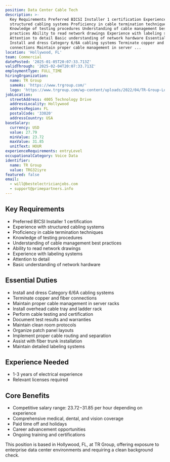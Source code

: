 ```yaml
---
position: Data Center Cable Tech
description: >-
  Key Requirements Preferred BICSI Installer 1 certification Experience with
  structured cabling systems Proficiency in cable termination techniques
  Knowledge of testing procedures Understanding of cable management best
  practices Ability to read network drawings Experience with labeling systems
  Attention to detail Basic understanding of network hardware Essential Duties
  Install and dress Category 6/6A cabling systems Terminate copper and fiber
  connections Maintain proper cable management in server ...
location: 'Hollywood, FL'
team: Commercial
datePosted: '2025-01-05T20:07:33.713Z'
validThrough: '2025-02-04T20:07:33.713Z'
employmentType: FULL_TIME
hiringOrganization:
  name: TR Group
  sameAs: 'https://www.trgroup.com/'
  logo: 'https://www.trgroup.com/wp-content/uploads/2022/04/TR-Group-Logo.png'
jobLocation:
  streetAddress: 4005 Technology Drive
  addressLocality: Hollywood
  addressRegion: FL
  postalCode: '33020'
  addressCountry: USA
baseSalary:
  currency: USD
  value: 27.79
  minValue: 23.72
  maxValue: 31.85
  unitText: HOUR
experienceRequirements: entryLevel
occupationalCategory: Voice Data
identifier:
  name: TR Group
  value: TRG32iyre
featured: false
email:
  - will@bestelectricianjobs.com
  - support@primepartners.info
---
```




## Key Requirements

- Preferred BICSI Installer 1 certification
- Experience with structured cabling systems
- Proficiency in cable termination techniques
- Knowledge of testing procedures
- Understanding of cable management best practices
- Ability to read network drawings
- Experience with labeling systems
- Attention to detail
- Basic understanding of network hardware

## Essential Duties

- Install and dress Category 6/6A cabling systems
- Terminate copper and fiber connections
- Maintain proper cable management in server racks
- Install overhead cable tray and ladder rack
- Perform cable testing and certification
- Document test results and warranties
- Maintain clean room protocols
- Organize patch panel layouts
- Implement proper cable routing and separation
- Assist with fiber trunk installation
- Maintain detailed labeling systems

## Experience Needed

- 1-3 years of electrical experience
- Relevant licenses required

## Core Benefits

- Competitive salary range: $23.72-$31.85 per hour depending on experience
- Comprehensive medical, dental, and vision coverage
- Paid time off and holidays
- Career advancement opportunities
- Ongoing training and certifications

This position is based in Hollywood, FL, at TR Group, offering exposure to enterprise data center environments and requiring a clean background check.
